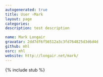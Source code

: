 ```yaml
---
autogenerated: true
title: User ›Mark
layout: page
categories: 
description: test description

name: Mark Longair
gravatar: 2dd7df6f56512a3c3fd764825d3d6d4d
github: mhl
osrc: mhl
website: http://longair.net/mark/
---
```

{% include stub %}

